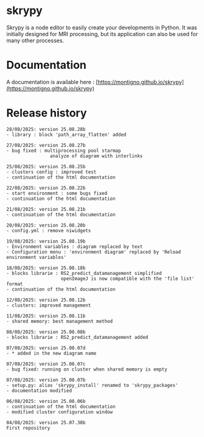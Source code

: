 # skrypy

Skrypy is a node editor to easily create your developments in Python. It was initially designed for MRI processing, but its application can also be used for many other processes.

# Documentation

A documentation is available here : [https://montigno.github.io/skrypy](https://montigno.github.io/skrypy)

# Release history


<p></p>

	28/08/2025: version 25.08.28b
	- library : block 'path_array_flatten' added

<p></p>

	27/08/2025: version 25.08.27b
	- bug fixed : multiprocessing pool starmap
					analyze of diagram with interlinks 

<p></p>

	25/08/2025: version 25.08.25b
	- clusters config : improved test 
	- continuation of the html documentation

<p></p>

	22/08/2025: version 25.08.22b
	- start environment : some bugs fixed
	- continuation of the html documentation

<p></p>

	21/08/2025: version 25.08.21b
	- continuation of the html documentation

<p></p>

	20/08/2025: version 25.08.20b
	- config.yml : remove niwidgets 

<p></p>

	19/08/2025: version 25.08.19b
	- Environment variables : diagram replaced by text
	- Configuration menu : 'environment diagram' replaced by 'Reload environment variables'

<p></p>

	18/08/2025: version 25.08.18b
	- blocks librarie : RS2_predict_datamanagement simplified
		                openImageJ is now compatible with the 'file list' format
	- continuation of the html documentation

<p></p>

	12/08/2025: version 25.08.12b
	- clusters: improved management

<p></p>

	11/08/2025: version 25.08.11b
	- shared memory: best management method

<p></p>

	08/08/2025: version 25.08.08b
	- blocks librarie : RS2_predict_datamanagement added

<p></p>

	07/08/2025: version 25.08.07d
	- * added in the new diagram name

<p></p>

	07/08/2025: version 25.08.07c
	- bug fixed: running on cluster when shared memory is empty

<p></p>

	07/08/2025: version 25.08.07b
	- setup.py: alias 'skrypy_install' renamed to 'skrypy_packages'
	- documentation modified

<p></p>

	06/08/2025: version 25.08.06b
	- continuation of the html documentation
	- modified cluster configuration window 

<p></p>

	04/08/2025: version 25.07.30b
	First repository 